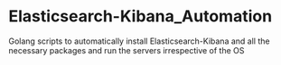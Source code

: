 # Elasticsearch-Kibana_Automation
Golang scripts to automatically install Elasticsearch-Kibana and all the necessary packages and run the servers irrespective of the OS
